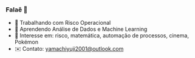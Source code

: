 ### Falaê 👋

- 💼 Trabalhando com Risco Operacional
- 🌱 Aprendendo Análise de Dados e Machine Learning
- 🔭 Interesse em: risco, matemática, automação de processos, cinema, Pokémon
- ✉️ Contato: yamachiyuji2001@outlook.com

